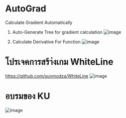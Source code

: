# AutoGrad
Calculate Gradient Automatically

1. Auto-Generate Tree for gradient calculation
![image](https://user-images.githubusercontent.com/62195081/193295301-5365bb23-1df4-42ad-9bab-fcdbc1457b8b.png)

2. Calculate Derivative For Function
![image](https://user-images.githubusercontent.com/62195081/193295047-88ddb057-d89b-44c4-a0d2-f2d8030652e1.png)

# โปรเจคการสร้า่งเกม WhiteLine
https://github.com/sunmodza/WhiteLine
![image](https://user-images.githubusercontent.com/62195081/193410113-765d6883-5380-4011-a93e-7bf43392bde0.png)

# อบรมของ KU
![image](https://user-images.githubusercontent.com/62195081/193410142-1ef76efd-0ef1-4c64-b456-a4d817ae7a8d.png)


